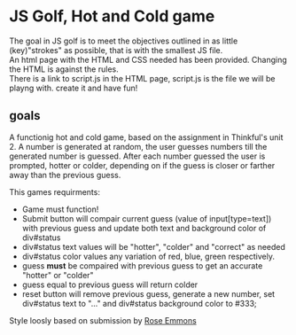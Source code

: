 JS Golf, Hot and Cold game
==============

The goal in JS golf is to meet the objectives outlined in as little (key)"strokes" as possible, that is with the smallest JS file.
<br />
An html page with the HTML and CSS needed has been provided. Changing the HTML is against the rules.
<br />
There is a link to script.js in the HTML page, script.js is the file we will be playng with. 
create it and have fun!

goals
-----
A functionig hot and cold game, based on the assignment in Thinkful's unit 2.
A number is generated at random, the user guesses numbers till the generated number is guessed.
After each number guessed the user is prompted, hotter or colder, depending on if the guess is closer or farther away than the previous guess.

This games requirments:
- Game must function!
- Submit button will compair current guess (value of input[type=text]) with previous guess and update both text and background color of div#status
- div#status  text values will be "hotter", "colder" and "correct" as needed
- div#status color values any variation of red, blue, green respectively.
- guess <b>must</b> be compaired with previous guess to get an accurate "hotter" or "colder"
- guess equal to previous guess will return colder
- reset button will remove previous guess, generate a new number, set div#status text to "..." and div#status background color to #333;


Style loosly based on submission by [Rose Emmons](https://plus.google.com/u/0/107224717251001624273/posts/fuCoaP2i73o)

